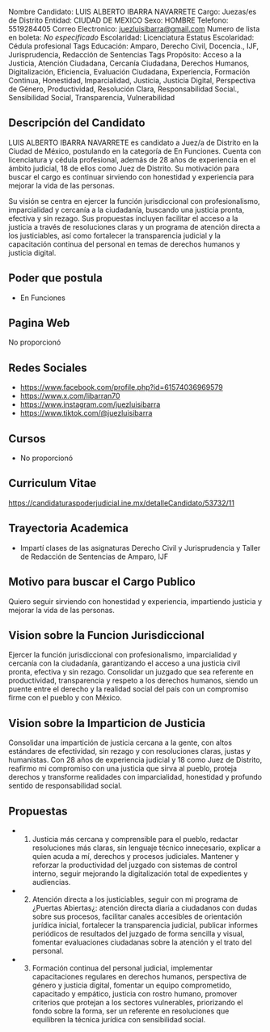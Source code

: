 Nombre Candidato: LUIS ALBERTO IBARRA NAVARRETE
Cargo: Juezas/es de Distrito
Entidad: CIUDAD DE MEXICO
Sexo: HOMBRE
Telefono: 5519284405
Correo Electronico: juezluisibarra@gmail.com
Numero de lista en boleta: *No especificado*
Escolaridad: Licenciatura
Estatus Escolaridad: Cédula profesional
Tags Educación: Amparo, Derecho Civil, Docencia., IJF, Jurisprudencia, Redacción de Sentencias
Tags Propósito: Acceso a la Justicia, Atención Ciudadana, Cercanía Ciudadana, Derechos Humanos, Digitalización, Eficiencia, Evaluación Ciudadana, Experiencia, Formación Continua, Honestidad, Imparcialidad, Justicia, Justicia Digital, Perspectiva de Género, Productividad, Resolución Clara, Responsabilidad Social., Sensibilidad Social, Transparencia, Vulnerabilidad


## Descripción del Candidato 

LUIS ALBERTO IBARRA NAVARRETE es candidato a Juez/a de Distrito en la Ciudad de México, postulando en la categoría de En Funciones. Cuenta con licenciatura y cédula profesional, además de 28 años de experiencia en el ámbito judicial, 18 de ellos como Juez de Distrito. Su motivación para buscar el cargo es continuar sirviendo con honestidad y experiencia para mejorar la vida de las personas.

Su visión se centra en ejercer la función jurisdiccional con profesionalismo, imparcialidad y cercanía a la ciudadanía, buscando una justicia pronta, efectiva y sin rezago. Sus propuestas incluyen facilitar el acceso a la justicia a través de resoluciones claras y un programa de atención directa a los justiciables, así como fortalecer la transparencia judicial y la capacitación continua del personal en temas de derechos humanos y justicia digital.


## Poder que postula

- En Funciones


## Pagina Web

No proporcionó


## Redes Sociales

- https://www.facebook.com/profile.php?id=61574036969579
- https://www.x.com/libarran70
- https://www.instagram.com/juezluisibarra
- https://www.tiktok.com/@juezluisibarra


## Cursos

- No proporcionó


## Curriculum Vitae

https://candidaturaspoderjudicial.ine.mx/detalleCandidato/53732/11


## Trayectoria Academica

- Impartí clases de las asignaturas Derecho Civil y Jurisprudencia y Taller de Redacción de Sentencias de Amparo, IJF


## Motivo para buscar el Cargo Publico

Quiero seguir sirviendo con honestidad y experiencia, impartiendo justicia y mejorar la vida de las personas.


## Vision sobre la Funcion Jurisdiccional

Ejercer la función jurisdiccional con profesionalismo, imparcialidad y cercanía con la ciudadanía, garantizando el acceso a una justicia civil pronta, efectiva y sin rezago. Consolidar un juzgado que sea referente en productividad, transparencia y respeto a los derechos humanos, siendo un puente entre el derecho y la realidad social del país con un compromiso firme con el pueblo y con México.


## Vision sobre la Imparticion de Justicia

Consolidar una impartición de justicia cercana a la gente, con altos estándares de efectividad, sin rezago y con resoluciones claras, justas y humanistas. Con 28 años de experiencia judicial y 18 como Juez de Distrito, reafirmo mi compromiso con una justicia que sirva al pueblo, proteja derechos y transforme realidades con imparcialidad, honestidad y profundo sentido de responsabilidad social.


## Propuestas

- 1. Justicia más cercana y comprensible para el pueblo, redactar resoluciones más claras, sin lenguaje técnico innecesario, explicar a quien acuda a mí, derechos y procesos judiciales. Mantener y reforzar la productividad del juzgado con sistemas de control interno, seguir mejorando la digitalización total de expedientes y audiencias.
- 2. Atención directa a los justiciables, seguir con mi programa de ¿Puertas Abiertas¿: atención directa diaria a ciudadanos con dudas sobre sus procesos, facilitar canales accesibles de orientación jurídica inicial, fortalecer la transparencia judicial, publicar informes periódicos de resultados del juzgado de forma sencilla y visual, fomentar evaluaciones ciudadanas sobre la atención y el trato del personal.
- 3. Formación continua del personal judicial, implementar capacitaciones regulares en derechos humanos, perspectiva de género y justicia digital, fomentar un equipo comprometido, capacitado y empático, justicia con rostro humano, promover criterios que protejan a los sectores vulnerables, priorizando el fondo sobre la forma, ser un referente en resoluciones que equilibren la técnica jurídica con sensibilidad social.

